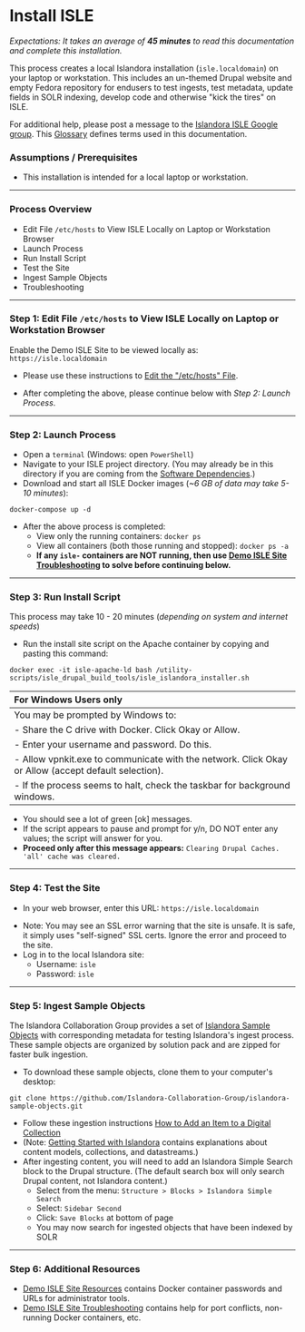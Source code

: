 # Install ISLE

_Expectations:  It takes an average of **45 minutes** to read this documentation and complete this installation._

This process creates a local Islandora installation (`isle.localdomain`) on your laptop or workstation. This includes an un-themed Drupal website and empty Fedora repository for endusers to test ingests, test metadata, update fields in SOLR indexing, develop code and otherwise "kick the tires" on ISLE.

For additional help, please post a message to the [Islandora ISLE Google group](https://groups.google.com/forum/#!forum/islandora-isle). This [Glossary](../07_appendices/glossary.md) defines terms used in this documentation.

### Assumptions / Prerequisites

* This installation is intended for a local laptop or workstation.

---

### Process Overview

* Edit File `/etc/hosts` to View ISLE Locally on Laptop or Workstation Browser
* Launch Process
* Run Install Script
* Test the Site
* Ingest Sample Objects
* Troubleshooting

---

### Step 1: Edit File `/etc/hosts` to View ISLE Locally on Laptop or Workstation Browser

Enable the Demo ISLE Site to be viewed locally as: `https://isle.localdomain`

* Please use these instructions to [Edit the "/etc/hosts" File](../07_appendices/edit-the-hosts-file.md).

* After completing the above, please continue below with _Step 2: Launch Process_.

---

### Step 2: Launch Process

* Open a `terminal` (Windows: open `PowerShell`)
* Navigate to your ISLE project directory. (You may already be in this directory if you are coming from the [Software Dependencies](../01_installation_host_server/software-dependencies.md).)
* Download and start all ISLE Docker images (_~6 GB of data may take 5-10 minutes_):
```
docker-compose up -d
```

* After the above process is completed:
    * View only the running containers: `docker ps`
    * View all containers (both those running and stopped): `docker ps -a`
    * **If any `isle-` containers are NOT running, then use [Demo ISLE Site Troubleshooting](../07_appendices/demo_troubleshooting.md) to solve before continuing below.** <!---TODO: This could be confusing if (a) there are other, non-ISLE containers, or (b) the isle-varnish container is installed but intentionally not running --->

---

### Step 3: Run Install Script

This process may take 10 - 20 minutes (_depending on system and internet speeds_)

* Run the install site script on the Apache container by copying and pasting this command:
```
docker exec -it isle-apache-ld bash /utility-scripts/isle_drupal_build_tools/isle_islandora_installer.sh
```


| For Windows Users only |
| :-------------      |
| You may be prompted by Windows to: |
| - Share the C drive with Docker.  Click Okay or Allow.|
| - Enter your username and password. Do this.|
| - Allow vpnkit.exe to communicate with the network.  Click Okay or Allow (accept default selection).|
| - If the process seems to halt, check the taskbar for background windows.|

* You should see a lot of green [ok] messages.
* If the script appears to pause and prompt for y/n, DO NOT enter any values; the script will answer for you.
* **Proceed only after this message appears:** `Clearing Drupal Caches. 'all' cache was cleared.`

---

### Step 4: Test the Site

* In your web browser, enter this URL: `https://isle.localdomain`
<!--- TODO: Add error message and how to proceed (click 'Advanced...') --->
* Note: You may see an SSL error warning that the site is unsafe. It is safe, it simply uses "self-signed" SSL certs. Ignore the error and proceed to the site.
* Log in to the local Islandora site:
    * Username: `isle`
    * Password: `isle`

---

### Step 5: Ingest Sample Objects

The Islandora Collaboration Group provides a set of [Islandora Sample Objects](https://github.com/Islandora-Collaboration-Group/islandora-sample-objects) with corresponding metadata for testing Islandora's ingest process. These sample objects are organized by solution pack and are zipped for faster bulk ingestion.

* To download these sample objects, clone them to your computer's desktop:
```
git clone https://github.com/Islandora-Collaboration-Group/islandora-sample-objects.git
```

* Follow these ingestion instructions [How to Add an Item to a Digital Collection](https://wiki.duraspace.org/display/ISLANDORA/How+to+Add+an+Item+to+a+Digital+Collection)
* (Note: [Getting Started with Islandora](https://wiki.duraspace.org/display/ISLANDORA/Getting+Started+with+Islandora) contains explanations about content models, collections, and datastreams.)
* After ingesting content, you will need to add an Islandora Simple Search block to the Drupal structure. (The default search box will only search Drupal content, not Islandora content.)
    * Select from the menu: `Structure > Blocks > Islandora Simple Search`
    * Select: `Sidebar Second`
    * Click: `Save Blocks` at bottom of page
    * You may now search for ingested objects that have been indexed by SOLR

---

### Step 6: Additional Resources
* [Demo ISLE Site Resources](../07_appendices/demo_resources.md) contains Docker container passwords and URLs for administrator tools.
* [Demo ISLE Site Troubleshooting](../07_appendices/demo_troubleshooting.md) contains help for port conflicts, non-running Docker containers, etc.
